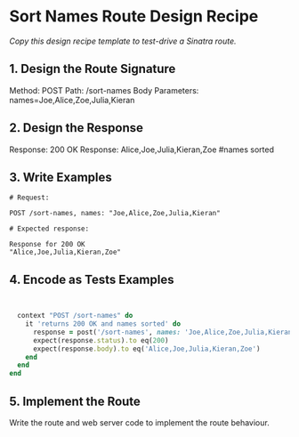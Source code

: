 # Sort Names Route Design Recipe

_Copy this design recipe template to test-drive a Sinatra route._

## 1. Design the Route Signature

Method: POST
Path: /sort-names
Body Parameters: names=Joe,Alice,Zoe,Julia,Kieran


## 2. Design the Response

Response: 200 OK
Response: Alice,Joe,Julia,Kieran,Zoe #names sorted

## 3. Write Examples

```
# Request:

POST /sort-names, names: "Joe,Alice,Zoe,Julia,Kieran"

# Expected response:

Response for 200 OK
"Alice,Joe,Julia,Kieran,Zoe"
```


## 4. Encode as Tests Examples

```ruby


  context "POST /sort-names" do
    it 'returns 200 OK and names sorted' do
      response = post('/sort-names', names: 'Joe,Alice,Zoe,Julia,Kieran')
      expect(response.status).to eq(200)
      expect(response.body).to eq('Alice,Joe,Julia,Kieran,Zoe')
    end
  end
end
```

## 5. Implement the Route

Write the route and web server code to implement the route behaviour.

